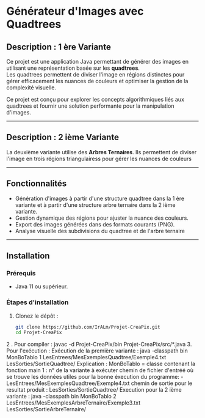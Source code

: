 # Générateur d'Images avec Quadtrees

## Description : 1 ère Variante

Ce projet est une application Java permettant de générer des images en utilisant une représentation basée sur les **quadtrees**.  
Les quadtrees permettent de diviser l'image en régions distinctes pour gérer efficacement les nuances de couleurs et optimiser la gestion de la complexité visuelle.

Ce projet est conçu pour explorer les concepts algorithmiques liés aux quadtrees et fournir une solution performante pour la manipulation d'images.

---

## Description : 2 ième Variante 

La deuxième variante utilise des **Arbres Ternaires**. Ils permettent de diviser l'image en trois régions triangulairess
pour gérer les nuances de couleurs

---


## Fonctionnalités

- Génération d'images à partir d'une structure quadtree dans la 1 ère variante et à partir d'une structure 
  arbre ternaire dans la 2 ième variante.
- Gestion dynamique des régions pour ajuster la nuance des couleurs.
- Export des images générées dans des formats courants (PNG).
- Analyse visuelle des subdivisions du quadtree et de l'arbre ternaire

---

## Installation

### Prérequis

- Java 11 ou supérieur.

### Étapes d'installation

1. Clonez le dépôt :
   ```bash
   git clone https://github.com/IrALm/Projet-CreaPix.git
   cd Projet-CreaPix
2 . Pour compiler :
    javac -d Projet-CreaPix/bin Projet-CreaPix/src/*.java
3. Pour l'exécution :
   Exécution de la première variante : 
        java -classpath bin MonBoTablo 1 LesEntrees/MesExemplesQuadtree/Exemple4.txt LesSorties/SortieQuadtree/ 
        Explication : MonBoTablo = classe contenant la fonction main
                      1 : n° de la variante à exécuter
                      chemin de fichier d'entréé où se trouve les données utiles pour la bonne éxecution du programme:
                      -LesEntrees/MesExemplesQuadtree/Exemple4.txt
                      chemin de sortie pour le resultat produit : LesSorties/SortieQuadtree/
    Execution pour la 2 ième variante :
        java -classpath bin MonBoTablo 2 LesEntrees/MesExemplesArbreTernaire/Exemple3.txt LesSorties/SortieArbreTernaire/


